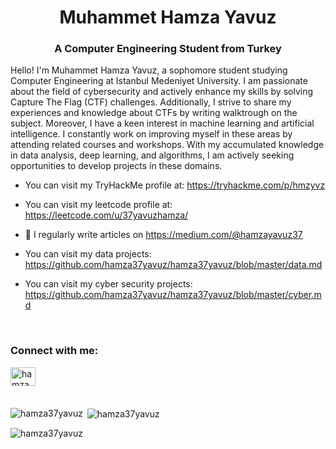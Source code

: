 <h1 align="center">Muhammet Hamza Yavuz  </h1>
<h3 align="center">A Computer Engineering Student from Turkey</h3>

Hello! I'm Muhammet Hamza Yavuz, a sophomore student studying Computer Engineering at Istanbul Medeniyet University.
I am passionate about the field of cybersecurity and actively enhance my skills by solving Capture The Flag (CTF) challenges. Additionally, I strive to share my experiences and knowledge about CTFs by writing walktrough on the subject.
Moreover, I have a keen interest in machine learning and artificial intelligence. I constantly work on improving myself in these areas by attending related courses and workshops. With my accumulated knowledge in data analysis, deep learning, and algorithms, I am actively seeking opportunities to develop projects in these domains.

- You can visit my TryHackMe profile at: https://tryhackme.com/p/hmzyvz

- You can visit my leetcode profile at: https://leetcode.com/u/37yavuzhamza/

- 📝 I regularly write articles on https://medium.com/@hamzayavuz37

- You can visit my data projects: https://github.com/hamza37yavuz/hamza37yavuz/blob/master/data.md

- You can visit my cyber security projects: https://github.com/hamza37yavuz/hamza37yavuz/blob/master/cyber.md


<br>
<h3 align="left">Connect with me:</h3>
<p align="left">
<a href="https://linkedin.com/in/hamza-yavuz-012985220" target="blank"><img align="left" src="https://raw.githubusercontent.com/rahuldkjain/github-profile-readme-generator/master/src/images/icons/Social/linked-in-alt.svg" alt="hamza37yavuz" height="30" width="40" /></a>
</p>
<br>
<br>
<br>

<p><img align="left" src="https://github-readme-stats.vercel.app/api/top-langs?username=hamza37yavuz&show_icons=true&locale=en&layout=compact" alt="hamza37yavuz" /></p>

<p>&nbsp;<img align="center" src="https://github-readme-stats.vercel.app/api?username=hamza37yavuz&show_icons=true&locale=en" alt="hamza37yavuz" /></p>

<p><img align="center" src="https://github-readme-streak-stats.herokuapp.com/?user=hamza37yavuz&" alt="hamza37yavuz" /></p>
